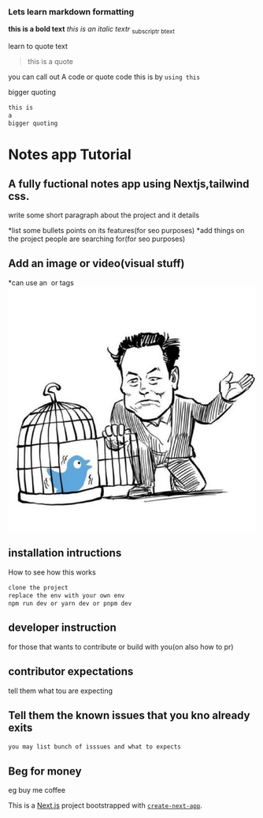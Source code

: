 ### Lets learn markdown formatting
**this is a bold  text**
*this is an italic textr*
<sub>subscriptr btext</sub>

learn to quote text
>this is a quote

you can call out A code or quote code 
this is by `using this`

bigger quoting
```
this is 
a 
bigger quoting
```

















# Notes app Tutorial 

## A fully fuctional notes app using Nextjs,tailwind css.

write some short paragraph about the project and it details

*list some bullets points on its features(for seo purposes)
*add things on the project people are searching for(for seo purposes)

## Add an image or video(visual stuff)
*can use an <img> or <a> tags
<img src="./20220425_205815.jpg" alt="a twitter image"  >

## installation intructions
How to see how this works
```
clone the project
replace the env with your own env
npm run dev or yarn dev or pnpm dev
```

## developer instruction
for those that wants to contribute or build with you(on also how to pr)

## contributor expectations
tell them what tou are expecting


## Tell them the known issues that you kno already exits
```
you may list bunch of isssues and what to expects
```

## Beg for money
eg buy me  coffee



This is a [Next.js](https://nextjs.org/) project bootstrapped with [`create-next-app`](https://github.com/vercel/next.js/tree/canary/packages/create-next-app).